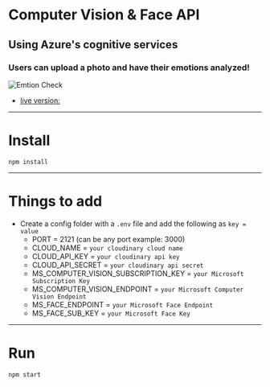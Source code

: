 # Computer Vision & Face API

## Using Azure's cognitive services

### Users can upload a photo and have their emotions analyzed!

![Emtion Check](https://res.cloudinary.com/https-kieraniyer-dev-netlify-app/image/upload/v1631572678/Me/emotion-check_ededbk.png)

-  [live version: ](https://check-yo-emotion.herokuapp.com/)

---

# Install

`npm install`

---

# Things to add

-   Create a config folder with a `.env` file and add the following as `key = value`
    -   PORT = 2121 (can be any port example: 3000)
    -   CLOUD_NAME = `your cloudinary cloud name`
    -   CLOUD_API_KEY = `your cloudinary api key`
    -   CLOUD_API_SECRET = `your cloudinary api secret`
    -   MS_COMPUTER_VISION_SUBSCRIPTION_KEY = `your Microsoft Subscription Key`
    -   MS_COMPUTER_VISION_ENDPOINT = `your Microsoft Computer Vision Endpoint`
    -   MS_FACE_ENDPOINT = `your Microsoft Face Endpoint`
    -   MS_FACE_SUB_KEY = `your Microsoft Face Key`

---

# Run

`npm start`
